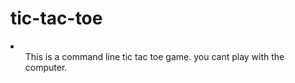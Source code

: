 # tic-tac-toe
<li>
  <ul>This is a command line tic tac toe game. you cant play with the computer.</ul>
</li>
